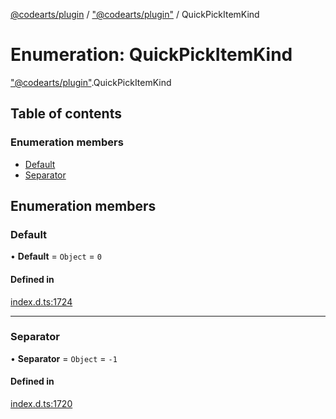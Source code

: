 [@codearts/plugin](../README.md) / ["@codearts/plugin"](../modules/_codearts_plugin_.md) / QuickPickItemKind

# Enumeration: QuickPickItemKind

["@codearts/plugin"](../modules/_codearts_plugin_.md).QuickPickItemKind

## Table of contents

### Enumeration members

- [Default](codearts_plugin_.QuickPickItemKind.md#default)
- [Separator](codearts_plugin_.QuickPickItemKind.md#separator)

## Enumeration members

### Default

• **Default** = `Object` = `0`

#### Defined in

[index.d.ts:1724](https://github.com/huaweicloud/cloudide-plugin-api/blob/3b0eee8/index.d.ts#L1724)

___

### Separator

• **Separator** = `Object` = `-1`

#### Defined in

[index.d.ts:1720](https://github.com/huaweicloud/cloudide-plugin-api/blob/3b0eee8/index.d.ts#L1720)

